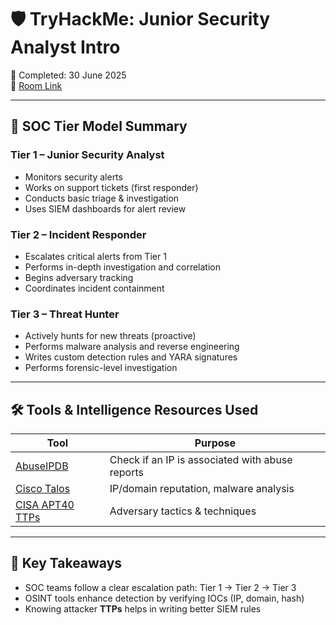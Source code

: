 # 🛡️ TryHackMe: Junior Security Analyst Intro  
📅 Completed: 30 June 2025  
🔗 [Room Link](https://tryhackme.com/room/jrsecanalystintrouxo)

---

## 🔹 SOC Tier Model Summary

### Tier 1 – Junior Security Analyst
- Monitors security alerts
- Works on support tickets (first responder)
- Conducts basic triage & investigation
- Uses SIEM dashboards for alert review

### Tier 2 – Incident Responder
- Escalates critical alerts from Tier 1
- Performs in-depth investigation and correlation
- Begins adversary tracking
- Coordinates incident containment

### Tier 3 – Threat Hunter
- Actively hunts for new threats (proactive)
- Performs malware analysis and reverse engineering
- Writes custom detection rules and YARA signatures
- Performs forensic-level investigation

---

## 🛠️ Tools & Intelligence Resources Used

| Tool | Purpose |
|------|---------|
| [AbuseIPDB](https://www.abuseipdb.com/) | Check if an IP is associated with abuse reports |
| [Cisco Talos](https://talosintelligence.com/) | IP/domain reputation, malware analysis |
| [CISA APT40 TTPs](https://www.cisa.gov/news-events/cybersecurity-advisories/aa21-200a) | Adversary tactics & techniques |

---

## 🧠 Key Takeaways
- SOC teams follow a clear escalation path: Tier 1 → Tier 2 → Tier 3
- OSINT tools enhance detection by verifying IOCs (IP, domain, hash)
- Knowing attacker **TTPs** helps in writing better SIEM rules
